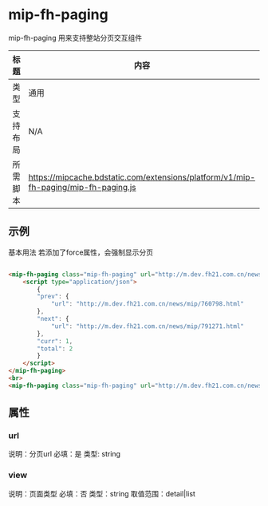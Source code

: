 # mip-fh-paging 

mip-fh-paging 用来支持整站分页交互组件

标题|内容
----|----
类型|通用
支持布局|N/A
所需脚本|https://mipcache.bdstatic.com/extensions/platform/v1/mip-fh-paging/mip-fh-paging.js

## 示例
基本用法
若添加了force属性，会强制显示分页

```html

<mip-fh-paging class="mip-fh-paging" url="http://m.dev.fh21.com.cn/news/mip/760798_$1.html">
    <script type="application/json">
        {
        "prev": {
            "url": "http://m.dev.fh21.com.cn/news/mip/760798.html"
        },
        "next": {
            "url": "http://m.dev.fh21.com.cn/news/mip/791271.html"
        },
        "curr": 1,
        "total": 2
        }
    </script>
</mip-fh-paging>
<br>
<mip-fh-paging class="mip-fh-paging" url="http://m.dev.fh21.com.cn/news/mip/760798_$1.html" force></mip-fh-paging>
```

## 属性

### url 

说明：分页url
必填：是
类型: string

### view

说明：页面类型
必填：否
类型：string
取值范围：detail|list

